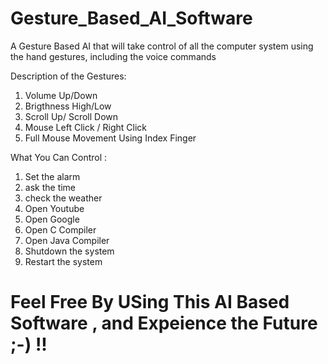 # Gesture_Based_AI_Software
A Gesture Based AI that will take control of all the computer system using the hand gestures, including the voice commands

Description of the Gestures:
1. Volume Up/Down
2. Brigthness High/Low
3. Scroll Up/ Scroll Down
4. Mouse Left Click / Right Click
5. Full Mouse Movement Using Index Finger

What You Can Control :
1. Set the alarm
2. ask the time 
3. check the weather
4. Open Youtube
5. Open Google
6. Open C Compiler
7. Open Java Compiler
8. Shutdown the system
9. Restart the system

# Feel Free By USing This AI Based Software , and Expeience the Future ;-) !!
